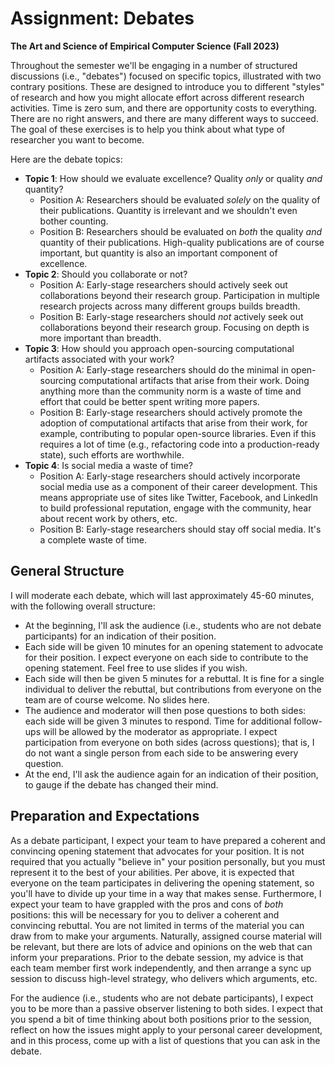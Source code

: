 # Assignment: Debates

**The Art and Science of Empirical Computer Science (Fall 2023)**

Throughout the semester we'll be engaging in a number of structured discussions (i.e., "debates") focused on specific topics, illustrated with two contrary positions.
These are designed to introduce you to different "styles" of research and how you might allocate effort across different research activities.
Time is zero sum, and there are opportunity costs to everything.
There are no right answers, and there are many different ways to succeed.
The goal of these exercises is to help you think about what type of researcher you want to become.

Here are the debate topics:

+ **Topic 1**: How should we evaluate excellence? Quality _only_ or quality _and_ quantity?
  + Position A: Researchers should be evaluated _solely_ on the quality of their publications. Quantity is irrelevant and we shouldn't even bother counting.
  + Position B: Researchers should be evaluated on _both_ the quality _and_ quantity of their publications. High-quality publications are of course important, but quantity is also an important component of excellence.
+ **Topic 2**: Should you collaborate or not?
  + Position A: Early-stage researchers should actively seek out collaborations beyond their research group. Participation in multiple research projects across many different groups builds breadth.
  + Position B: Early-stage researchers should _not_ actively seek out collaborations beyond their research group. Focusing on depth is more important than breadth.
+ **Topic 3**: How should you approach open-sourcing computational artifacts associated with your work?
  + Position A: Early-stage researchers should do the minimal in open-sourcing computational artifacts that arise from their work. Doing anything more than the community norm is a waste of time and effort that could be better spent writing more papers.
  + Position B: Early-stage researchers should actively promote the adoption of computational artifacts that arise from their work, for example, contributing to popular open-source libraries. Even if this requires a lot of time (e.g., refactoring code into a production-ready state), such efforts are worthwhile.
+ **Topic 4**: Is social media a waste of time?
  + Position A: Early-stage researchers should actively incorporate social media use as a component of their career development. This means appropriate use of sites like Twitter, Facebook, and LinkedIn to build professional reputation, engage with the community, hear about recent work by others, etc.
  + Position B: Early-stage researchers should stay off social media. It's a complete waste of time.

## General Structure

I will moderate each debate, which will last approximately 45-60 minutes, with the following overall structure:

+ At the beginning, I'll ask the audience (i.e., students who are not debate participants) for an indication of their position.
+ Each side will be given 10 minutes for an opening statement to advocate for their position. I expect everyone on each side to contribute to the opening statement. Feel free to use slides if you wish.
+ Each side will then be given 5 minutes for a rebuttal. It is fine for a single individual to deliver the rebuttal, but contributions from everyone on the team are of course welcome. No slides here.
+ The audience and moderator will then pose questions to both sides: each side will be given 3 minutes to respond. Time for additional follow-ups will be allowed by the moderator as appropriate. I expect participation from everyone on both sides (across questions); that is, I do not want a single person from each side to be answering every question.
+ At the end, I'll ask the audience again for an indication of their position, to gauge if the debate has changed their mind.

## Preparation and Expectations

As a debate participant, I expect your team to have prepared a coherent and convincing opening statement that advocates for your position.
It is not required that you actually "believe in" your position personally, but you must represent it to the best of your abilities.
Per above, it is expected that everyone on the team participates in delivering the opening statement, so you'll have to divide up your time in a way that makes sense.
Furthermore, I expect your team to have grappled with the pros and cons of _both_ positions: this will be necessary for you to deliver a coherent and convincing rebuttal.
You are not limited in terms of the material you can draw from to make your arguments.
Naturally, assigned course material will be relevant, but there are lots of advice and opinions on the web that can inform your preparations.
Prior to the debate session, my advice is that each team member first work independently, and then arrange a sync up session to discuss high-level strategy, who delivers which arguments, etc.

For the audience (i.e., students who are not debate participants), I expect you to be more than a passive observer listening to both sides.
I expect that you spend a bit of time thinking about both positions prior to the session, reflect on how the issues might apply to your personal career development, and in this process, come up with a list of questions that you can ask in the debate.
